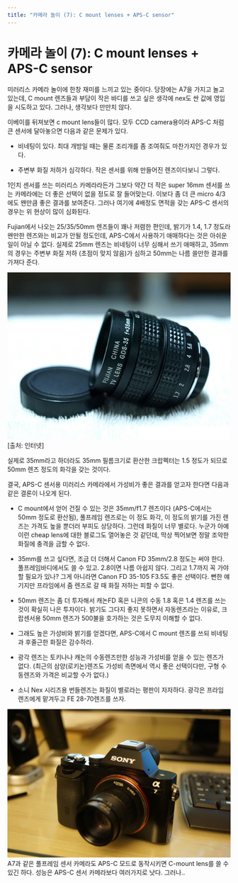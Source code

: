 ```yaml
---
title: "카메라 놀이 (7): C mount lenses + APS-C sensor"
---
```

# 카메라 놀이 (7): C mount lenses + APS-C sensor


미러리스 카메라 놀이에 한창 재미를 느끼고 있는 중이다. 당장에는 A7을 가지고 놀고 있는데, C mount 렌즈들과 부담이 작은 바디를 쓰고 싶은 생각에 nex도 싼 값에 영입을 시도하고 있다. 그러나, 생각보다 만만치 않다. 




이베이를 뒤져보면 c mount lens들이 많다. 모두 CCD camera용이라 APS-C 처럼 큰 센서에 달아놓으면 다음과 같은 문제가 있다.




- 비네팅이 있다. 최대 개방일 때는 물론 조리개를 좀 조여줘도 마찬가지인 경우가 있다.

- 주변부 화질 저하가 심각하다. 작은 센서를 위해 만들어진 렌즈이다보니 그렇다.




1인치 센서를 쓰는 미러리스 카메라라든가 그보다 약간 더 작은 super 16mm 센서를 쓰는 카메라에는 더 좋은 선택이 없을 정도로 잘 들어맞는다. 이보다 좀 더 큰 micro 4/3에도 왠만큼 좋은 결과를 보여준다. 그러나 여기에 4배정도 면적을 갖는 APS-C 센서의 경우는 위 현상이 많이 심화된다.




Fujian에서 나오는 25/35/50mm 렌즈들이 꽤나 저렴한 편인데, 밝기가 1.4, 1.7 정도라 왠만한 렌즈와는 비교가 안될 정도인데, APS-C에서 사용하기 애매하다는 것은 아쉬운 일이 아닐 수 없다. 실제로 25mm 렌즈는 비네팅이 너무 심해서 쓰기 애매하고, 35mm의 경우는 주변부 화질 저하 (초점이 맞지 않음)가 심하고 50mm는 나름 쓸만한 결과를 가져다 준다.






![image](/assets/images/ae7b6ca9683bcb072c8a5238a5b30e9b.jpg)[출처: 인터넷]







실제로 35mm라고 하더라도 35mm 필름크기로 환산한 크랍펙터는 1.5 정도가 되므로 50mm 렌즈 정도의 화각을 갖는 것이다.




결국, APS-C 센서용 미러리스 카메라에서 가성비가 좋은 결과를 얻고자 한다면 다음과 같은 결론이 나오게 된다.




- C mount에서 얻어 건질 수 있는 것은 35mm/f1.7 렌즈이다 (APS-C에서는 50mm 정도로 환산됨), 풀프레임 렌즈로는 이 정도 화각, 이 정도의 밝기를 가진 렌즈는 가격도 높을 뿐더러 부피도 상당하다. 그런데 화질이 너무 별로다. 누군가 아예 이런 cheap lens에 대한 블로그도 열어놓은 것 같던데, 막상 찍어보면 정말 조악한 화질에 충격을 금할 수 없다. 

- 35mm를 쓰고 싶다면, 조금 더 더해서 Canon FD 35mm/2.8 정도는 써야 한다. 풀프레임바디에서도 쓸 수 있고. 2.8이면 나름 아쉽지 않다. 그리고 1.7까지 꼭 가야할 필요가 있나? 그게 아니라면 Canon FD 35-105 F3.5도 좋은 선택이다. 뻔한 얘기지만 프라임에서 줌 렌즈로 갈 때 화질 저하는 피할 수 없다.

- 50mm 렌즈는 좀 더 투자해서 캐논FD 혹은 니콘의 수동 1.8 혹은 1.4 렌즈를 쓰는 것이 확실히 나은 투자이다. 밝기도 그다지 좋지 못하면서 자동렌즈라는 이유로, 크랍센서용 50mm 렌즈가 500불을 호가하는 것은 도무지 이해할 수 없다.

- 그래도 높은 가성비와 밝기를 얻겠다면, APS-C에서 C mount 렌즈를 쓰되 비네팅과 후줄근한 화질은 감수하라.

- 광각 렌즈는 토키나나 캐논의 수동렌즈만한 성능과 가성비를 얻을 수 있는 렌즈가 없다. (최근의 삼양(로키논)렌즈도 가성비 측면에서 역시 좋은 선택이다만, 구형 수동렌즈와 가격은 비교할 수가 없다.)

- 소니 Nex 시리즈용 번들렌즈는 화질이 별로라는 평판이 자자하다. 광각은 프라임 렌즈에게 맡겨두고 FE 28-70렌즈를 쓰자. 

![image](/assets/images/a93a887f7e7a3b6dc64b30ae4dafe039.jpg)A7과 같은 풀프레임 센서 카메라도 APS-C 모드로 동작시키면 C-mount lens를 쓸 수 있긴 하다. 성능은 APS-C 센서 카메라보다 여러가지로 낫다. 그러나..









